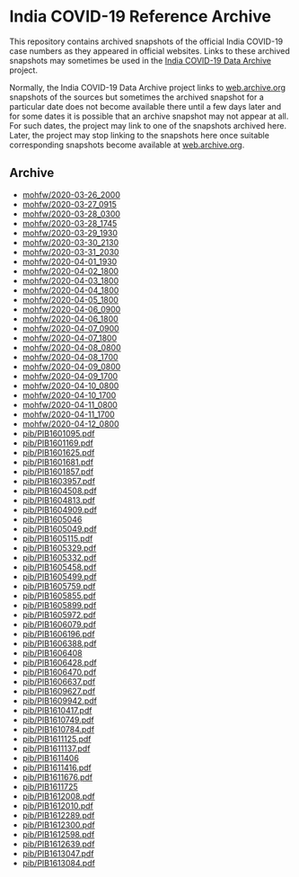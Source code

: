 India COVID-19 Reference Archive
================================

This repository contains archived snapshots of the official India
COVID-19 case numbers as they appeared in official websites. Links to
these archived snapshots may sometimes be used in the [India COVID-19
Data Archive][indiacovid19] project.

Normally, the India COVID-19 Data Archive project links to
[web.archive.org][webarchive] snapshots of the sources but sometimes the
archived snapshot for a particular date does not become available there
until a few days later and for some dates it is possible that an archive
snapshot may not appear at all. For such dates, the project may link to
one of the snapshots archived here. Later, the project may stop linking
to the snapshots here once suitable corresponding snapshots become
available at [web.archive.org][webarchive].

[indiacovid19]: https://indiacovid19.github.io
[webarchive]: https://web.archive.org/


Archive
-------

<!-- Content below automatically generated by `make readme` -->

- [mohfw/2020-03-26_2000](https://indiacovid19.github.io/webarchive/mohfw/2020-03-26_2000)
- [mohfw/2020-03-27_0915](https://indiacovid19.github.io/webarchive/mohfw/2020-03-27_0915)
- [mohfw/2020-03-28_0300](https://indiacovid19.github.io/webarchive/mohfw/2020-03-28_0300)
- [mohfw/2020-03-28_1745](https://indiacovid19.github.io/webarchive/mohfw/2020-03-28_1745)
- [mohfw/2020-03-29_1930](https://indiacovid19.github.io/webarchive/mohfw/2020-03-29_1930)
- [mohfw/2020-03-30_2130](https://indiacovid19.github.io/webarchive/mohfw/2020-03-30_2130)
- [mohfw/2020-03-31_2030](https://indiacovid19.github.io/webarchive/mohfw/2020-03-31_2030)
- [mohfw/2020-04-01_1930](https://indiacovid19.github.io/webarchive/mohfw/2020-04-01_1930)
- [mohfw/2020-04-02_1800](https://indiacovid19.github.io/webarchive/mohfw/2020-04-02_1800)
- [mohfw/2020-04-03_1800](https://indiacovid19.github.io/webarchive/mohfw/2020-04-03_1800)
- [mohfw/2020-04-04_1800](https://indiacovid19.github.io/webarchive/mohfw/2020-04-04_1800)
- [mohfw/2020-04-05_1800](https://indiacovid19.github.io/webarchive/mohfw/2020-04-05_1800)
- [mohfw/2020-04-06_0900](https://indiacovid19.github.io/webarchive/mohfw/2020-04-06_0900)
- [mohfw/2020-04-06_1800](https://indiacovid19.github.io/webarchive/mohfw/2020-04-06_1800)
- [mohfw/2020-04-07_0900](https://indiacovid19.github.io/webarchive/mohfw/2020-04-07_0900)
- [mohfw/2020-04-07_1800](https://indiacovid19.github.io/webarchive/mohfw/2020-04-07_1800)
- [mohfw/2020-04-08_0800](https://indiacovid19.github.io/webarchive/mohfw/2020-04-08_0800)
- [mohfw/2020-04-08_1700](https://indiacovid19.github.io/webarchive/mohfw/2020-04-08_1700)
- [mohfw/2020-04-09_0800](https://indiacovid19.github.io/webarchive/mohfw/2020-04-09_0800)
- [mohfw/2020-04-09_1700](https://indiacovid19.github.io/webarchive/mohfw/2020-04-09_1700)
- [mohfw/2020-04-10_0800](https://indiacovid19.github.io/webarchive/mohfw/2020-04-10_0800)
- [mohfw/2020-04-10_1700](https://indiacovid19.github.io/webarchive/mohfw/2020-04-10_1700)
- [mohfw/2020-04-11_0800](https://indiacovid19.github.io/webarchive/mohfw/2020-04-11_0800)
- [mohfw/2020-04-11_1700](https://indiacovid19.github.io/webarchive/mohfw/2020-04-11_1700)
- [mohfw/2020-04-12_0800](https://indiacovid19.github.io/webarchive/mohfw/2020-04-12_0800)
- [pib/PIB1601095.pdf](https://indiacovid19.github.io/webarchive/pib/PIB1601095.pdf)
- [pib/PIB1601169.pdf](https://indiacovid19.github.io/webarchive/pib/PIB1601169.pdf)
- [pib/PIB1601625.pdf](https://indiacovid19.github.io/webarchive/pib/PIB1601625.pdf)
- [pib/PIB1601681.pdf](https://indiacovid19.github.io/webarchive/pib/PIB1601681.pdf)
- [pib/PIB1601857.pdf](https://indiacovid19.github.io/webarchive/pib/PIB1601857.pdf)
- [pib/PIB1603957.pdf](https://indiacovid19.github.io/webarchive/pib/PIB1603957.pdf)
- [pib/PIB1604508.pdf](https://indiacovid19.github.io/webarchive/pib/PIB1604508.pdf)
- [pib/PIB1604813.pdf](https://indiacovid19.github.io/webarchive/pib/PIB1604813.pdf)
- [pib/PIB1604909.pdf](https://indiacovid19.github.io/webarchive/pib/PIB1604909.pdf)
- [pib/PIB1605046](https://indiacovid19.github.io/webarchive/pib/PIB1605046)
- [pib/PIB1605049.pdf](https://indiacovid19.github.io/webarchive/pib/PIB1605049.pdf)
- [pib/PIB1605115.pdf](https://indiacovid19.github.io/webarchive/pib/PIB1605115.pdf)
- [pib/PIB1605329.pdf](https://indiacovid19.github.io/webarchive/pib/PIB1605329.pdf)
- [pib/PIB1605332.pdf](https://indiacovid19.github.io/webarchive/pib/PIB1605332.pdf)
- [pib/PIB1605458.pdf](https://indiacovid19.github.io/webarchive/pib/PIB1605458.pdf)
- [pib/PIB1605499.pdf](https://indiacovid19.github.io/webarchive/pib/PIB1605499.pdf)
- [pib/PIB1605759.pdf](https://indiacovid19.github.io/webarchive/pib/PIB1605759.pdf)
- [pib/PIB1605855.pdf](https://indiacovid19.github.io/webarchive/pib/PIB1605855.pdf)
- [pib/PIB1605899.pdf](https://indiacovid19.github.io/webarchive/pib/PIB1605899.pdf)
- [pib/PIB1605972.pdf](https://indiacovid19.github.io/webarchive/pib/PIB1605972.pdf)
- [pib/PIB1606079.pdf](https://indiacovid19.github.io/webarchive/pib/PIB1606079.pdf)
- [pib/PIB1606196.pdf](https://indiacovid19.github.io/webarchive/pib/PIB1606196.pdf)
- [pib/PIB1606388.pdf](https://indiacovid19.github.io/webarchive/pib/PIB1606388.pdf)
- [pib/PIB1606408](https://indiacovid19.github.io/webarchive/pib/PIB1606408)
- [pib/PIB1606428.pdf](https://indiacovid19.github.io/webarchive/pib/PIB1606428.pdf)
- [pib/PIB1606470.pdf](https://indiacovid19.github.io/webarchive/pib/PIB1606470.pdf)
- [pib/PIB1606637.pdf](https://indiacovid19.github.io/webarchive/pib/PIB1606637.pdf)
- [pib/PIB1609627.pdf](https://indiacovid19.github.io/webarchive/pib/PIB1609627.pdf)
- [pib/PIB1609942.pdf](https://indiacovid19.github.io/webarchive/pib/PIB1609942.pdf)
- [pib/PIB1610417.pdf](https://indiacovid19.github.io/webarchive/pib/PIB1610417.pdf)
- [pib/PIB1610749.pdf](https://indiacovid19.github.io/webarchive/pib/PIB1610749.pdf)
- [pib/PIB1610784.pdf](https://indiacovid19.github.io/webarchive/pib/PIB1610784.pdf)
- [pib/PIB1611125.pdf](https://indiacovid19.github.io/webarchive/pib/PIB1611125.pdf)
- [pib/PIB1611137.pdf](https://indiacovid19.github.io/webarchive/pib/PIB1611137.pdf)
- [pib/PIB1611406](https://indiacovid19.github.io/webarchive/pib/PIB1611406)
- [pib/PIB1611416.pdf](https://indiacovid19.github.io/webarchive/pib/PIB1611416.pdf)
- [pib/PIB1611676.pdf](https://indiacovid19.github.io/webarchive/pib/PIB1611676.pdf)
- [pib/PIB1611725](https://indiacovid19.github.io/webarchive/pib/PIB1611725)
- [pib/PIB1612008.pdf](https://indiacovid19.github.io/webarchive/pib/PIB1612008.pdf)
- [pib/PIB1612010.pdf](https://indiacovid19.github.io/webarchive/pib/PIB1612010.pdf)
- [pib/PIB1612289.pdf](https://indiacovid19.github.io/webarchive/pib/PIB1612289.pdf)
- [pib/PIB1612300.pdf](https://indiacovid19.github.io/webarchive/pib/PIB1612300.pdf)
- [pib/PIB1612598.pdf](https://indiacovid19.github.io/webarchive/pib/PIB1612598.pdf)
- [pib/PIB1612639.pdf](https://indiacovid19.github.io/webarchive/pib/PIB1612639.pdf)
- [pib/PIB1613047.pdf](https://indiacovid19.github.io/webarchive/pib/PIB1613047.pdf)
- [pib/PIB1613084.pdf](https://indiacovid19.github.io/webarchive/pib/PIB1613084.pdf)
